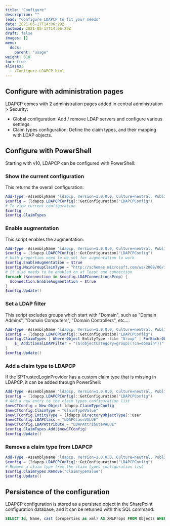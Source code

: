 ```yaml
---
title: "Configure"
description: ""
lead: "Configure LDAPCP to fit your needs"
date: 2021-05-17T14:06:29Z
lastmod: 2021-05-17T14:06:29Z
draft: false
images: []
menu: 
  docs:
    parent: "usage"
weight: 810
toc: true
aliases:
  - /Configure-LDAPCP.html
---
```


## Configure with administration pages

LDAPCP comes with 2 administration pages added in central administration > Security:

- Global configuration: Add / remove LDAP servers and configure various settings.
- Claim types configuration: Define the claim types, and their mapping with LDAP objects.

## Configure with PowerShell

Starting with v10, LDAPCP can be configured with PowerShell:

### Show the current configuration

This returns the overall configuration:

```powershell
Add-Type -AssemblyName "ldapcp, Version=1.0.0.0, Culture=neutral, PublicKeyToken=80be731bc1a1a740"
$config = [ldapcp.LDAPCPConfig]::GetConfiguration("LDAPCPConfig")
# To view current configuration
$config
$config.ClaimTypes
```

### Enable augmentation

This script enables the augmentation:

```powershell
Add-Type -AssemblyName "ldapcp, Version=1.0.0.0, Culture=neutral, PublicKeyToken=80be731bc1a1a740"
$config = [ldapcp.LDAPCPConfig]::GetConfiguration("LDAPCPConfig")
# both properties need to be set for augmentation to work
$config.EnableAugmentation = $true
$config.MainGroupClaimType = "http://schemas.microsoft.com/ws/2008/06/identity/claims/role"
# it also needs to be enabled on at least one connection
foreach ($connection in $config.LDAPConnectionsProp) {
  $connection.EnableAugmentation = $true
}
$config.Update()
```

### Set a LDAP filter

This script excludes groups which start with "Domain", such as "Domain Admins", "Domain Computers", "Domain Controllers", etc...:

```powershell
Add-Type -AssemblyName "ldapcp, Version=1.0.0.0, Culture=neutral, PublicKeyToken=80be731bc1a1a740"
$config = [ldapcp.LDAPCPConfig]::GetConfiguration("LDAPCPConfig")
$config.ClaimTypes | Where-Object EntityType -like "Group" | ForEach-Object {
    $_.AdditionalLDAPFilter = "(&(objectCategory=group)(!cn=domain*))"
}
$config.Update()
```

### Add a claim type to LDAPCP

If the SPTrustedLoginProvider has a custom claim type that is missing in LDAPCP, it can be added through PowerShell:

```powershell
Add-Type -AssemblyName "ldapcp, Version=1.0.0.0, Culture=neutral, PublicKeyToken=80be731bc1a1a740"
$config = [ldapcp.LDAPCPConfig]::GetConfiguration("LDAPCPConfig")
# Add a new entry to the claim types configuration list
$newCTConfig = New-Object ldapcp.ClaimTypeConfig
$newCTConfig.ClaimType = "ClaimTypeValue"
$newCTConfig.EntityType = [ldapcp.DirectoryObjectType]::User
$newCTConfig.LDAPClass = "LDAPClassVALUE"
$newCTConfig.LDAPAttribute = "LDAPAttributeVALUE"
$config.ClaimTypes.Add($newCTConfig)
$config.Update()
```

### Remove a claim type from LDAPCP

```powershell
Add-Type -AssemblyName "ldapcp, Version=1.0.0.0, Culture=neutral, PublicKeyToken=80be731bc1a1a740"
$config = [ldapcp.LDAPCPConfig]::GetConfiguration("LDAPCPConfig")
# Remove a claim type from the claim types configuration list
$config.ClaimTypes.Remove("ClaimTypeValue")
$config.Update()
```

## Persistence of the configuration

LDAPCP configuration is stored as a persisted object in the SharePoint configuration database, and it can be returned with this SQL command:

```sql
SELECT Id, Name, cast (properties as xml) AS XMLProps FROM Objects WHERE Name = 'LdapcpConfig'
```
